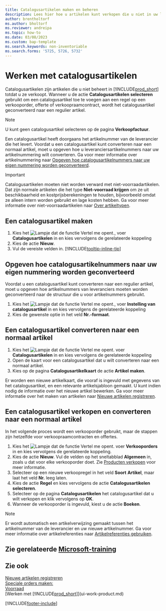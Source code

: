 ```yaml
---
title: Catalogusartikelen maken en beheren
description: Lees hier hoe u artikelen kunt verkopen die u niet in uw lijst met artikelen houdt.
author: brentholtorf
ms.author: bholtorf
ms.reviewer: andreipa
ms.topic: how-to
ms.date: 03/08/2023
ms.custom: bap-template
ms.search.keywords: non-inventoriable
ms.search.forms: '5725, 5726, 5732'
---
```


# <a name="work-with-catalog-items" />Werken met catalogusartikelen

Catalogusartikelen zijn artikelen die u niet beheert in [!INCLUDE[prod_short](includes/prod_short.md)] totdat u ze verkoopt. Wanneer u de actie **Catalogusartikelen selecteren** gebruikt om een catalogusartikel toe te voegen aan een regel op een verkooporder, offerte of verkoopraamcontract, wordt het catalogusartikel geconverteerd naar een regulier artikel.

> [!NOTE]  
> U kunt geen catalogusartikel selecteren op de pagina **Verkoopfactuur**.

Een catalogusartikel heeft doorgaans het artikelnummer van de leverancier die het levert. Voordat u een catalogusartikel kunt converteren naar een normaal artikel, moet u opgeven hoe u leveranciersartikelnummers naar uw artikelnummering wilt converteren. Ga voor meer informatie over artikelnummering naar [Opgeven hoe catalogusartikelnummers naar uw eigen nummering worden geconverteerd](#specify-how-catalog-item-numbers-are-converted-to-your-own-numbering).  

> [!IMPORTANT]
> Catalogusartikelen moeten niet worden verward met niet-voorraadartikelen. Dat zijn normale artikelen die het type **Niet-voorraad krijgen** om ze uit beschikbaarheid en kostprijsberekeningen te houden, bijvoorbeeld omdat ze alleen intern worden gebruikt en lage kosten hebben. Ga voor meer informatie over niet-voorraadartikelen naar [Over artikeltypen](inventory-about-item-types.md).

## <a name="create-a-catalog-item" />Een catalogusartikel maken

1. Kies het ![Lampje dat de functie Vertel me opent.](media/ui-search/search_small.png "Vertel me wat u wilt doen"), voer **Catalogusartikelen** in en kies vervolgens de gerelateerde koppeling
2. Kies de actie **Nieuw**.
3. Vul de vereiste velden in. [!INCLUDE[tooltip-inline-tip](includes/tooltip-inline-tip_md.md)]

## <a name="specify-how-catalog-item-numbers-are-converted-to-your-own-numbering" />Opgeven hoe catalogusartikelnummers naar uw eigen nummering worden geconverteerd

Voordat u een catalogusartikel kunt converteren naar een regulier artikel, moet u opgeven hoe artikelnummers van leveranciers moeten worden geconverteerd naar de structuur die u voor artikelnummers gebruikt.

1. Kies het ![Lampje dat de functie Vertel me opent.](media/ui-search/search_small.png "Vertel me wat u wilt doen"), voer **Instelling van catalogusartikel** in en kies vervolgens de gerelateerde koppeling
2. Kies de gewenste optie in het veld **Nr.-formaat**.

## <a name="convert-a-catalog-item-to-a-normal-item" />Een catalogusartikel converteren naar een normaal artikel

1. Kies het ![Lampje dat de functie Vertel me opent.](media/ui-search/search_small.png "Vertel me wat u wilt doen") voer **Catalogusartikelen** in en kies vervolgens de gerelateerde koppeling
2. Open de kaart voor een catalogusartikel dat u wilt converteren naar een normaal artikel.
3. Kies op de pagina **Catalogusartikelkaart** de actie **Artikel maken**.

Er worden een nieuwe artikelkaart, die vooraf is ingevuld met gegevens van het catalogusartikel, en een relevante artikelsjabloon gemaakt. U kunt indien nodig de informatie over het nieuwe artikel bewerken. Ga voor meer informatie over het maken van artikelen naar [Nieuwe artikelen registreren](inventory-how-register-new-items.md).

## <a name="to-sell-a-catalog-item-and-convert-it-to-a-normal-item" />Een catalogusartikel verkopen en converteren naar een normaal artikel

In het volgende proces wordt een verkooporder gebruikt, maar de stappen zijn hetzelfde voor verkoopraamcontracten en offertes.

1. Kies het ![Lampje dat de functie Vertel me opent.](media/ui-search/search_small.png "Vertel me wat u wilt doen") voer **Verkooporders** in en kies vervolgens de gerelateerde koppeling.
2. Kies de actie **Nieuw**. Vul de velden op het sneltabblad **Algemeen** in, zoals u dat voor elke verkooporder doet. Zie [Producten verkopen](sales-how-sell-products.md) voor meer informatie.
3. Selecteer op een nieuwe verkoopregel in het veld **Soort** **Artikel**, maar laat het veld **Nr.** leeg laten.
4. Kies de actie **Regel** en kies vervolgens de actie **Catalogusartikelen selecteren**.
5. Selecteer op de pagina **Catalogusartikelen** het catalogusartikel dat u wilt verkopen en klik vervolgens op **OK**.
6. Wanneer de verkooporder is ingevuld, kiest u de actie **Boeken**.

> [!NOTE]  
> Er wordt automatisch een artikelverwijzing gemaakt tussen het artikelnummer van de leverancier en uw nieuwe artikelnummer. Ga voor meer informatie over artikelreferenties naar [Artikelreferenties gebruiken](inventory-how-use-item-cross-refs.md).

## <a name="see-related-microsoft-training" />Zie gerelateerde [Microsoft-training](/training/modules/create-sales-documents-dynamics-365-business-central/)

## <a name="see-also" />Zie ook

[Nieuwe artikelen registreren](inventory-how-register-new-items.md)  
[Speciale orders maken:](sales-how-to-create-special-orders.md)  
[Voorraad](inventory-manage-inventory.md)  
[Werken met [!INCLUDE[prod_short](includes/prod_short.md)]](ui-work-product.md)


[!INCLUDE[footer-include](includes/footer-banner.md)]
